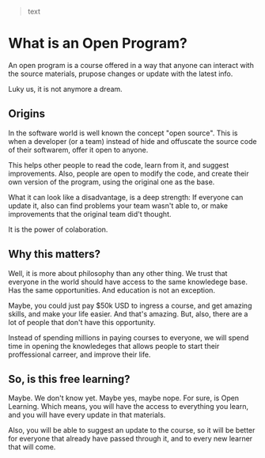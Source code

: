 >text
# What is an Open Program?
An open program is a course offered in a way that anyone can interact with the source materials, prupose changes or update with the latest info. 

Luky us, it is not anymore a dream.

## Origins
In the software world is well known the concept "open source". This is when a developer (or a team) instead of hide and offuscate the source code of their softwarem, offer it open to anyone.

This helps other people to read the code, learn from it, and suggest improvements. Also, people are open to modify the code, and create their own version of the program, using the original one as the base.

What it can look like a disadvantage, is a deep strength: If everyone can update it, also can find problems your team wasn't able to, or make improvements that the original team did't thought. 

It is the power of colaboration.

## Why this matters?
Well, it is more about philosophy than any other thing. We trust that everyone in the world should have access to the same knowledege base. Has the same opportunities. And education is not an exception.

Maybe, you could just pay $50k USD to ingress a course, and get amazing skills, and make your life easier. And that's amazing. But, also, there are a lot of people that don't have this opportunity.

Instead of spending millions in paying courses to everyone, we will spend time in opening the knowledeges that allows people to start their proffessional carreer, and improve their life.

## So, is this free learning?
Maybe. We don't know yet. Maybe yes, maybe nope. For sure, is Open Learning. Which means, you will have the access to everything you learn, and you will have every update in that materials.

Also, you will be able to suggest an update to the course, so it will be better for everyone that already have passed through it, and to every new learner that will come.
